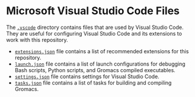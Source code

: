 # Microsoft Visual Studio Code Files

The [`.vscode`](./../.vscode) directory contains files that are used by Visual Studio Code.
They are useful for configuring Visual Studio Code and its extensions to work with this repository.

- [`extensions.json`](./extensions.json) file contains a list of recommended extensions for this repository.
- [`launch.json`](./launch.json) file contains a list of launch configurations for debugging Bash scripts, Python scripts, and Gromacs compiled executables.
- [`settings.json`](./settings.json) file contains settings for Visual Studio Code.
- [`tasks.json`](./tasks.json) file contains a list of tasks for building and compiling Gromacs.
